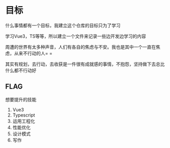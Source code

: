 # 目标

什么事情都有一个目标，我建立这个仓库的目标只为了学习

学习Vue3，TS等等，所以建立一个文件来记录一些边开发边学习的内容

周遭的世界有太多种声音，人们有各自的焦虑与不安。我也是其中一个一直在焦虑，从来不行动的人= =

其实有规划，去行动，去收获是一件很有成就感的事情，不抱怨，坚持做下去总比什么都不行动好

## FLAG

想要提升的技能

1. Vue3
2. Typescript
3. 运用工程化
4. 性能优化
5. 设计模式
6. 写作